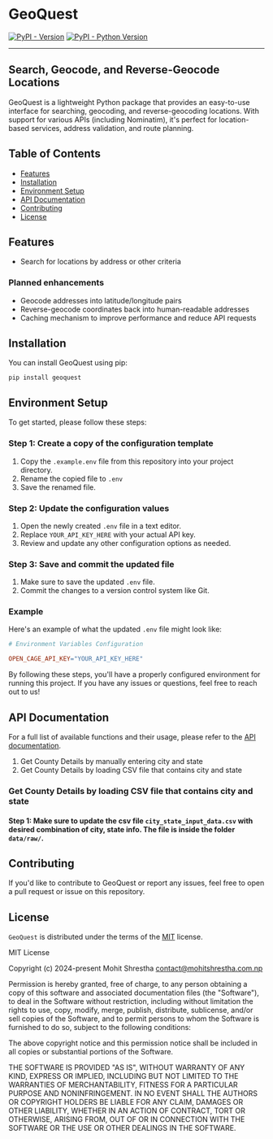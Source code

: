 # GeoQuest

[![PyPI - Version](https://img.shields.io/pypi/v/geoquest.svg)](https://pypi.org/project/geoquest)
[![PyPI - Python Version](https://img.shields.io/pypi/pyversions/geoquest.svg)](https://pypi.org/project/geoquest)

-----

## Search, Geocode, and Reverse-Geocode Locations

GeoQuest is a lightweight Python package that provides an easy-to-use interface for searching, geocoding, and reverse-geocoding locations. With support for various APIs (including
Nominatim), it's perfect for location-based services, address validation, and route planning.


## Table of Contents

- [Features](#features)
- [Installation](#installation)
- [Environment Setup](#environment-setup)
- [API Documentation](#api-documentation)
- [Contributing](#contributing)
- [License](#license)

## Features

* Search for locations by address or other criteria

### Planned enhancements
* Geocode addresses into latitude/longitude pairs
* Reverse-geocode coordinates back into human-readable addresses
* Caching mechanism to improve performance and reduce API requests

## Installation

You can install GeoQuest using pip:
```console
pip install geoquest
```

## Environment Setup
To get started, please follow these steps:

### Step 1: Create a copy of the configuration template

1. Copy the `.example.env` file from this repository into your project directory.
2. Rename the copied file to `.env`
3. Save the renamed file.

### Step 2: Update the configuration values

1. Open the newly created `.env` file in a text editor.
2. Replace `YOUR_API_KEY_HERE` with your actual API key.
3. Review and update any other configuration options as needed.

### Step 3: Save and commit the updated file

1. Make sure to save the updated `.env` file.
2. Commit the changes to a version control system like Git.

### Example

Here's an example of what the updated `.env` file might look like:
```makefile
# Environment Variables Configuration

OPEN_CAGE_API_KEY="YOUR_API_KEY_HERE"
```
By following these steps, you'll have a properly configured environment for running this project. If you have any issues or questions, feel free to reach out to us!

## API Documentation

For a full list of available functions and their usage, please refer to the [API documentation](https://mohitshrestha.github.io/geoquest/).

1. Get County Details by manually entering city and state
2. Get County Details by loading CSV file that contains city and state

### Get County Details by loading CSV file that contains city and state

#### Step 1: Make sure to update the csv file `city_state_input_data.csv` with desired combination of city, state info. The file is inside the folder `data/raw/`.

## Contributing

If you'd like to contribute to GeoQuest or report any issues, feel free to open a pull request or issue on this repository.

## License

`GeoQuest` is distributed under the terms of the [MIT](https://github.com/mohitshrestha/geoquest/blob/main/LICENSE) license.

MIT License

Copyright (c) 2024-present Mohit Shrestha <contact@mohitshrestha.com.np>

Permission is hereby granted, free of charge, to any person obtaining a copy
of this software and associated documentation files (the "Software"), to deal
in the Software without restriction, including without limitation the rights
to use, copy, modify, merge, publish, distribute, sublicense, and/or sell
copies of the Software, and to permit persons to whom the Software is
furnished to do so, subject to the following conditions:

The above copyright notice and this permission notice shall be included in all
copies or substantial portions of the Software.

THE SOFTWARE IS PROVIDED "AS IS", WITHOUT WARRANTY OF ANY KIND, EXPRESS OR
IMPLIED, INCLUDING BUT NOT LIMITED TO THE WARRANTIES OF MERCHANTABILITY,
FITNESS FOR A PARTICULAR PURPOSE AND NONINFRINGEMENT. IN NO EVENT SHALL THE
AUTHORS OR COPYRIGHT HOLDERS BE LIABLE FOR ANY CLAIM, DAMAGES OR OTHER
LIABILITY, WHETHER IN AN ACTION OF CONTRACT, TORT OR OTHERWISE, ARISING FROM,
OUT OF OR IN CONNECTION WITH THE SOFTWARE OR THE USE OR OTHER DEALINGS IN THE
SOFTWARE.
